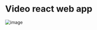 # Video react web app

![image](https://user-images.githubusercontent.com/88373470/189172500-3e43212b-42b7-4b60-ae71-05c66e1b05e5.png)
